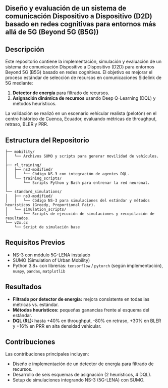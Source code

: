 ##  Diseño y evaluación de un sistema de comunicación Dispositivo a Dispositivo (D2D) basado en redes cognitivas para entornos más allá de 5G (Beyond 5G (B5G))

## Descripción

Este repositorio contiene la implementación, simulación y evaluación de un sistema de comunicación Dispositivo a Dispositivo (D2D) para entornos Beyond 5G (B5G) basado en redes cognitivas. El objetivo es mejorar el proceso estándar de selección de recursos en comunicaciones Sidelink de 5G mediante:

1. **Detector de energía** para filtrado de recursos.
2. **Asignación dinámica de recursos** usando Deep Q-Learning (DQL) y métodos heurísticos.

La validación se realizó en un escenario vehicular realista (pelotón) en el centro histórico de Cuenca, Ecuador, evaluando métricas de throughput, retraso, BLER y PRR.

## Estructura del Repositorio

```
├── mobility/
│   └── Archivos SUMO y scripts para generar movilidad de vehículos.
│
├── rl_training/
│   ├── ns3-modified/
│   │   └── Código NS-3 con integración de agentes DQL.
│   └── training_scripts/
│       └── Scripts Python y Bash para entrenar la red neuronal.
│
└── standard_simulations/
│   ├── ns3-modified/
│   │   └── Código NS-3 para simulaciones del estándar y métodos heurísticos (Greedy, Proportional Fair).
│   └── simulation_scripts/
│       └── Scripts de ejecución de simulaciones y recopilación de resultados.
└── v2x.cc
    └── Script de simulación base 
```

## Requisitos Previos

* NS-3 con módulo 5G-LENA instalado
* SUMO (Simulation of Urban Mobility)
* Python 3.8+ con librerías: `tensorflow` / `pytorch` (según implementación), `numpy`, `pandas`, `matplotlib`


## Resultados

* **Filtrado por detector de energía:** mejora consistente en todas las métricas vs. estándar.
* **Métodos heurísticos:** pequeñas ganancias frente al esquema del estándar.
* **DQL (RL):** hasta +40% en throughput, -80% en retraso, +30% en BLER y +16% en PRR en alta densidad vehicular.

## Contribuciones

Las contribuciones principales incluyen:

* Diseño e implementación de un detector de energía para filtrado de recursos.
* Desarrollo de seis esquemas de asignación (2 heurísticos, 4 DQL).
* Setup de simulaciones integrando NS-3 (5G-LENA) con SUMO.
